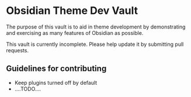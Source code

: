 # Obsidian Theme Dev Vault

The purpose of this vault is to aid in theme development by demonstrating and exercising as many features of Obsidian as possible.

This vault is currently incomplete. Please help update it by submitting pull requests.


## Guidelines for contributing

- Keep plugins turned off by default
- ....TODO....
